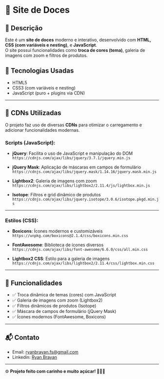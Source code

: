 # 🍬 Site de Doces  

## 📜 Descrição  

Este é um **site de doces** moderno e interativo, desenvolvido com **HTML, CSS (com variáveis e nesting)**, e **JavaScript**.  
O site possui funcionalidades como **troca de cores (tema)**, galeria de imagens com zoom e filtros de produtos.  

## 🚀 Tecnologias Usadas  

- HTML5  
- CSS3 (com variáveis e nesting)  
- JavaScript (puro + plugins via CDN)  

---

## 🧰 CDNs Utilizadas  

O projeto faz uso de diversas **CDNs** para otimizar o carregamento e adicionar funcionalidades modernas.  

### Scripts (JavaScript):  

- **jQuery**: Facilita o uso de JavaScript e manipulação do DOM  
  `https://cdnjs.com/ajax/libs/jquery/3.7.1/jquery.min.js`  

- **jQuery Mask**: Aplicação de máscaras em campos de formulário  
  `https://cdnjs.com/ajax/libs/jquery.mask/1.14.16/jquery.mask.min.js`  

- **Lightbox2**: Galeria de imagens com zoom  
  `https://cdnjs.com/ajax/libs/lightbox2/2.11.4/js/lightbox.min.js`  

- **Isotope**: Filtros e grid dinâmico de produtos  
  `https://cdnjs.com/ajax/libs/jquery.isotope/3.0.6/isotope.pkgd.min.js`  

---

### Estilos (CSS):  

- **Boxicons**: Ícones modernos e customizáveis  
  `https://unpkg.com/boxicons@2.1.4/css/boxicons.min.css`  

- **FontAwesome**: Biblioteca de ícones diversos  
  `https://cdnjs.com/ajax/libs/font-awesome/6.6.0/css/all.min.css`  

- **Lightbox2 CSS**: Estilo para a galeria de imagens  
  `https://cdnjs.com/ajax/libs/lightbox2/2.11.4/css/lightbox.min.css`  

---

## 🎨 Funcionalidades  

- ✅ Troca dinâmica de temas (cores) com JavaScript  
- ✅ Galeria de imagens com zoom (Lightbox2)  
- ✅ Filtros dinâmicos de produtos (Isotope)  
- ✅ Máscara de campos de formulário (jQuery Mask)  
- ✅ Ícones modernos (FontAwesome, Boxicons)  
---

## 📬 Contato  

- Email: ryanbrayan.fs@gmail.com  
- Linkedin: [Ryan Brayan](https://www.linkedin.com/in/ryan-brayan-franca-souza-35968723b/)  

---

️⚙️ **Projeto feito com carinho e muito açúcar! 🌭🍫🍬**

